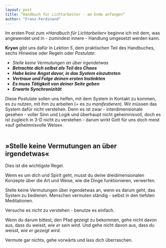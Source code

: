```yaml
---
layout: post
title: “Handbuch für Lichtarbeiter - am Ende anfangen”
author: "Franz-Ferdinand"
---
```


Im ersten Post zum _»Handbuch für Lichtarbeiter«_ beginne ich mit dem, was angewendet und in - zumindest innere - Handlung umgesetzt werden kann.

**Kryon** gibt uns dafür in _Lektion 5_, dem praktischen Teil des Handbuches, sechs Hinweise oder Regeln oder _Postulate_:

* _Stelle keine Vermutungen an über irgendetwas_
* _**Betrachte dich selbst als Teil des Chaos**_
* _**Habe keine Angst davor, in das System einzutreten**_
* _**Vertraue und Folge deinen ersten Instinkten**_
* _**Es muss Tätigkeit von deiner Seite geben**_
* _**Erwarte Synchronizität**_

Diese Postulate sollen uns helfen, mit dem System in Kontakt zu kommen, es zu nutzen, mit ihm zu arbeiten (= es zu _manifestieren_). Wir müssen das System dafür nicht verstehen. Denn es ist zwar - interdimensionale gesehen - voller Sinn und Logik und überhaupt nicht geheimnisvoll, doch es ist zugleich in 3-D nicht zu verstehen - darum wirkt Gott für uns doch meist »auf geheimnisvolle Weise«.
<br>
<br>

## »Stelle keine Vermutungen an über irgendetwas«
Dies ist die wichtigste Regel.

Wenn es um dich und Spirit geht, musst du deine dreidimensionalen Konzepte über die Art und Weise, wie die Dinge funktionieren, verwerfen.

Stelle keine Vermutungen über irgendetwas an, wenn es darum geht, das System zu bedienen. Menschen vermuten ständig - selbst in den tiefsten Meditationen.

Versuche es nicht zu verstehen - benutze es einfach.

Wenn du darum bittest, den Pfad gezeigt zu bekommen, gehe nicht davon aus, dass du weisst, _wie er sein wird_. Und gehe nicht davon aus, dass du weisst, _wie er gezeigt wird_.

Vermute gar nichts, gehe vorwärts und lass dich überraschen.